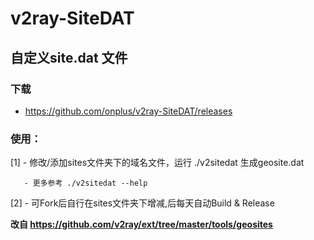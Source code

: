 # v2ray-SiteDAT

## 自定义site.dat 文件

### 下载

  - https://github.com/onplus/v2ray-SiteDAT/releases

### 使用：

  [1]  - 修改/添加sites文件夹下的域名文件，运行 ./v2sitedat 生成geosite.dat
    
       - 更多参考 ./v2sitedat --help
    
  [2]  - 可Fork后自行在sites文件夹下增减,后每天自动Build & Release
  

**改自 https://github.com/v2ray/ext/tree/master/tools/geosites**

